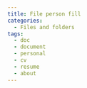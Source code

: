 ```yaml
---
title: File person fill
categories:
  - Files and folders
tags:
  - doc
  - document
  - personal
  - cv
  - resume
  - about
---
```

